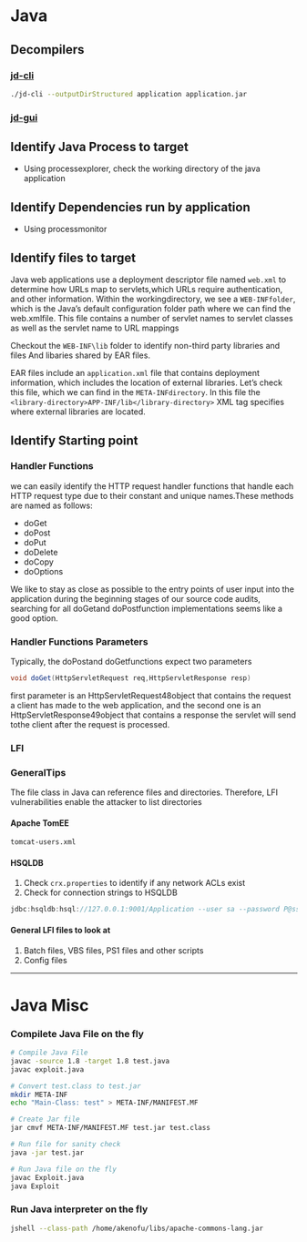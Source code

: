 # Java
## Decompilers
### [jd-cli ](https://github.com/intoolswetrust/jd-cli)
```bash
./jd-cli --outputDirStructured application application.jar
```

### [jd-gui](https://github.com/java-decompiler/jd-gui)

## Identify Java Process to target
- Using processexplorer, check the working directory of the java application

## Identify Dependencies run by application
- Using processmonitor


## Identify files to target
Java web applications use a deployment descriptor file named `web.xml` to determine how URLs map to servlets,which URLs require authentication, and other information. Within the workingdirectory, we see a `WEB-INFfolder`, which is the Java’s default configuration folder path where we can find the web.xmlfile. This file contains a number of servlet names to servlet classes as well as the servlet name to URL mappings

Checkout the `WEB-INF\lib` folder to identify non-third party libraries and files And libaries shared by EAR files.

EAR files include an `application.xml` file that contains deployment information, which includes the location of external libraries. Let’s check this file, which we can find in the `META-INFdirectory`.  In this file the `<library-directory>APP-INF/lib</library-directory>` XML tag specifies where external libraries are located.

## Identify Starting point
### Handler Functions
we can easily identify the HTTP request handler functions that handle each HTTP request type due to their constant and unique names.These methods are named as follows:
- doGet
- doPost
- doPut
- doDelete
- doCopy
- doOptions

We like to stay as close as possible to the entry points of user input into the application during the beginning stages of our source code audits, searching for all doGetand doPostfunction implementations seems like a good option.

### Handler Functions Parameters

Typically, the doPostand doGetfunctions expect two parameters 
```java
void doGet(HttpServletRequest req,HttpServletResponse resp)
```
first parameter is an HttpServletRequest48object that contains the request a client has made to the web application, and the second one is an HttpServletResponse49object that contains a response the servlet will send tothe client after the request is processed.


### LFI
### GeneralTips
The file class in Java can reference files and directories. Therefore, LFI vulnerabilities enable the attacker to list directories

####  Apache TomEE
```bash
tomcat-users.xml
```

#### HSQLDB
1. Check `crx.properties` to identify if any network ACLs exist
2. Check for connection strings to HSQLDB
```java
jdbc:hsqldb:hsql://127.0.0.1:9001/Application --user sa --password P@ssw0rd123
```

#### General LFI files to look at
1. Batch files, VBS files, PS1 files and other scripts
2. Config files


---
# Java Misc
### Compilete Java File on the fly
```bash
# Compile Java File
javac -source 1.8 -target 1.8 test.java
javac exploit.java

# Convert test.class to test.jar 
mkdir META-INF
echo "Main-Class: test" > META-INF/MANIFEST.MF

# Create Jar file
jar cmvf META-INF/MANIFEST.MF test.jar test.class

# Run file for sanity check
java -jar test.jar

# Run Java file on the fly
javac Exploit.java
java Exploit
```

### Run Java interpreter on the fly
```bash
jshell --class-path /home/akenofu/libs/apache-commons-lang.jar
```




